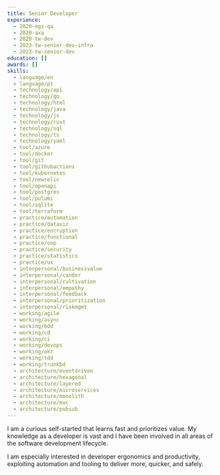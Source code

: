 ```yaml
---
title: Senior Developer
experience: 
  - 2020-egs-qa
  - 2020-axa
  - 2020-tw-dev
  - 2023-tw-senior-dev-infra
  - 2023-tw-senior-dev
education: []
awards: []
skills: 
  - language/en
  - language/pt
  - technology/api
  - technology/go
  - technology/html
  - technology/java
  - technology/js
  - technology/rust
  - technology/sql
  - technology/ts
  - technology/yaml
  - tool/azure
  - tool/docker
  - tool/git
  - tool/githubactions
  - tool/kubernetes
  - tool/newrelic
  - tool/openapi
  - tool/postgres
  - tool/pulumi
  - tool/sqlite
  - tool/terraform
  - practice/automation
  - practice/dataviz
  - practice/encryption
  - practice/functional
  - practice/oop
  - practice/security
  - practice/statistics
  - practice/ux
  - interpersonal/businessvalue
  - interpersonal/candor
  - interpersonal/cultivation
  - interpersonal/empathy
  - interpersonal/feedback
  - interpersonal/prioritization
  - interpersonal/riskmgmt
  - working/agile
  - working/async
  - working/bdd
  - working/cd
  - working/ci
  - working/devops
  - working/okr
  - working/tdd
  - working/trunkbd
  - architecture/eventdriven
  - architecture/hexagonal
  - architecture/layered
  - architecture/microservices
  - architecture/monolith
  - architecture/mvc
  - architecture/pubsub
---
```

I am a curious self-started that learns fast and prioritizes value.
My knowledge as a developer is vast and I have been involved in all areas of the
software development lifecycle.

I am especially interested in developer ergonomics and productivity,
exploiting automation and tooling to deliver more, quicker, and safely.

